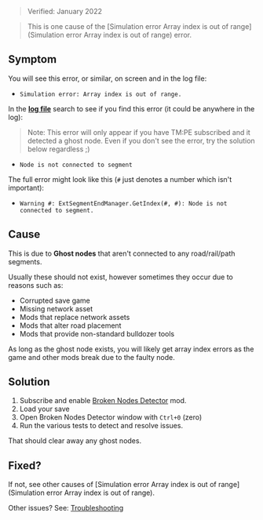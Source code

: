 > Verified: January 2022

> This is one cause of the [Simulation error Array index is out of range](Simulation error Array index is out of range) error.

## Symptom

You will see this error, or similar, on screen and in the log file:

* `Simulation error: Array index is out of range.`

In the [**log file**](Share-your-Cities-Skylines-log-file.) search to see if you find this error (it could be anywhere in the log):

> Note: This error will only appear if you have TM:PE subscribed and it detected a ghost node. Even if you don't see the error, try the solution below regardless ;)

* `Node is not connected to segment`

The full error might look like this (`#` just denotes a number which isn't important):

* `Warning #: ExtSegmentEndManager.GetIndex(#, #): Node is not connected to segment.`

## Cause

This is due to **Ghost nodes** that aren't connected to any road/rail/path segments.

Usually these should not exist, however sometimes they occur due to reasons such as:

* Corrupted save game
* Missing network asset
* Mods that replace network assets
* Mods that alter road placement
* Mods that provide non-standard bulldozer tools

As long as the ghost node exists, you will likely get array index errors as the game and other mods break due to the faulty node.

## Solution

1. Subscribe and enable [Broken Nodes Detector](https://steamcommunity.com/sharedfiles/filedetails/?id=1777173984) mod.
2. Load your save
3. Open Broken Nodes Detector window with `Ctrl+0` (zero)
4. Run the various tests to detect and resolve issues.

That should clear away any ghost nodes.

## Fixed?

If not, see other causes of [Simulation error Array index is out of range](Simulation error Array index is out of range).

Other issues? See: [Troubleshooting](Troubleshooting)
